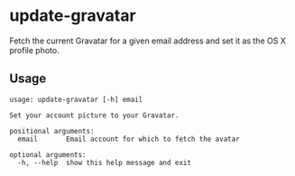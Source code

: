 update-gravatar
===============

Fetch the current Gravatar for a given email address and set it as the OS X profile photo.

Usage
-----

```
usage: update-gravatar [-h] email

Set your account picture to your Gravatar.

positional arguments:
  email       Email account for which to fetch the avatar

optional arguments:
  -h, --help  show this help message and exit
```
